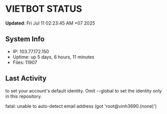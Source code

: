 # VIETBOT STATUS
**Updated**: Fri Jul 11 02:23:45 AM +07 2025

## System Info
- IP: 103.77.172.150
- Uptime: up 5 days, 6 hours, 11 minutes
- Files: 11907

## Last Activity

to set your account's default identity.
Omit --global to set the identity only in this repository.

fatal: unable to auto-detect email address (got 'root@vinh3690.(none)')
